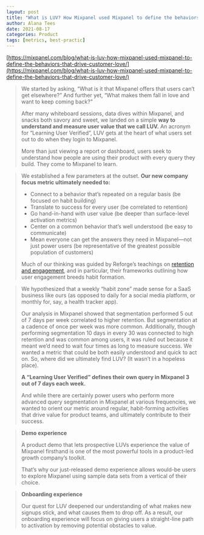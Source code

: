 ```yaml
---
layout: post
title: "What is LUV? How Mixpanel used Mixpanel to define the behaviors that drive customer love"
author: Alana Tees
date: 2021-08-17
categories: Product
tags: [metrics, best-practic]
---
```

[https://mixpanel.com/blog/what-is-luv-how-mixpanel-used-mixpanel-to-define-the-behaviors-that-drive-customer-love/](https://mixpanel.com/blog/what-is-luv-how-mixpanel-used-mixpanel-to-define-the-behaviors-that-drive-customer-love/)

> We started by asking, “What is it that Mixpanel offers that users can’t get elsewhere?” And further yet, “What makes them fall in love and want to keep coming back?” 
>
> After many whiteboard sessions, data dives within Mixpanel, and snacks both savory and sweet, we landed on a simple **way to understand and measure user value that we call LUV.** An acronym for “Learning User Verified”, LUV gets at the heart of what users set out to do when they login to Mixpanel.
>
> More than just viewing a report or dashboard, users seek to understand how people are using their product with every query they build. They come to Mixpanel to learn.

> We established a few parameters at the outset. **Our new company focus metric ultimately needed to:**
>
> - Connect to a behavior that’s repeated on a regular basis (be focused on habit building)
> - Translate to success for every user (be correlated to retention)
> - Go hand-in-hand with user value (be deeper than surface-level activation metrics)
> - Center on a common behavior that’s well understood (be easy to communicate)
> - Mean everyone can get the answers they need in Mixpanel—not just power users (be representative of the greatest possible population of customers)
>
> Much of our thinking was guided by Reforge’s teachings on [retention and engagement](https://www.reforge.com/retention-engagement-series), and in particular, their frameworks outlining how user engagement breeds habit formation.

> We hypothesized that a weekly “habit zone” made sense for a SaaS business like ours (as opposed to daily for a social media platform, or monthly for, say, a health tracker app).
> 
> Our analysis in Mixpanel showed that segmentation performed 5 out of 7 days per week correlated to higher retention. But segmentation at a cadence of once per week was more common. Additionally, though performing segmentation 10 days in every 30 was connected to high retention and was common among users, it was ruled out because it meant we’d need to wait four times as long to measure success. We wanted a metric that could be both easily understood and quick to act on. So, where did we ultimately find LUV? (It wasn’t in a hopeless place).
> 
> **A “Learning User Verified” defines their own query in Mixpanel 3 out of 7 days each week.**
> 
> And while there are certainly power users who perform more advanced query segmentation in Mixpanel at various frequencies, we wanted to orient our metric around regular, habit-forming activities that drive value for product teams, and ultimately contribute to their success.  

> **Demo experience**
> 
> A product demo that lets prospective LUVs experience the value of Mixpanel firsthand is one of the most powerful tools in a product-led growth company’s toolkit.
> 
> That’s why our just-released demo experience allows would-be users to explore Mixpanel using sample data sets from a vertical of their choice.

> **Onboarding experience**
> 
> Our quest for LUV deepened our understanding of what makes new signups stick, and what causes them to drop off. As a result, our onboarding experience will focus on giving users a straight-line path to activation by removing potential obstacles to value.
